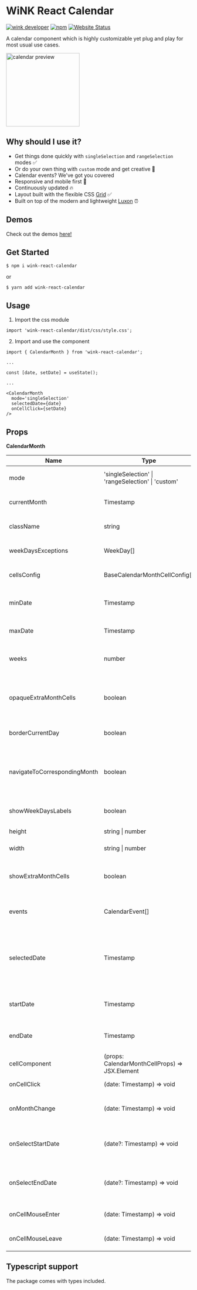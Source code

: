 # WiNK React Calendar

[![wink developer](https://badgen.net/badge/WiNK/Developer/ff5a3a)](https://wink.by)
[![npm](https://img.shields.io/npm/v/wink-react-calendar)](https://www.npmjs.com/package/wink-react-calendar)
[![Website Status](https://img.shields.io/website?url=https%3A%2F%2Fwinkgroup.github.io%2Fwink-react-calendar%2F)](https://winkgroup.github.io/wink-react-calendar/)

A calendar component which is highly customizable yet plug and play for most usual use cases.

[<img alt="calendar preview" src="https://winkgroup.github.io/wink-react-calendar/calendar_month_preview.png" height="200px"/>](https://winkgroup.github.io/wink-react-calendar/)

## Why should I use it?

- Get things done quickly with `singleSelection` and `rangeSelection` modes ✅
- Or do your own thing with `custom` mode and get creative 🎨
- Calendar events? We've got you covered 
- Responsive and mobile first 📱
- Continuously updated 🔥
- Layout built with the flexible CSS [Grid](https://developer.mozilla.org/en-US/docs/Web/CSS/CSS_Grid_Layout) ✅
- Built on top of the modern and lightweight [Luxon](https://moment.github.io/luxon/#/) ⏰

## Demos

Check out the demos [here!](https://winkgroup.github.io/wink-react-calendar/)

## Get Started

```
$ npm i wink-react-calendar
```
or
```
$ yarn add wink-react-calendar
```

## Usage

1. Import the css module
```
import 'wink-react-calendar/dist/css/style.css';
```

2. Import and use the component
```
import { CalendarMonth } from 'wink-react-calendar';

...

const [date, setDate] = useState();

...

<CalendarMonth
  mode='singleSelection'
  selectedDate={date}
  onCellClick={setDate}
/>
```
## Props

<b>CalendarMonth</b>

| Name | Type | Default | Description
| --- | --- | --- | --- |
| mode | 'singleSelection' \| 'rangeSelection' \| 'custom' | undefined | Define the mode of the calendar
| currentMonth | Timestamp | Current month | Current month visualized on the calendar |
| className | string | undefined | Custom class for the outer container |
| weekDaysExceptions | WeekDay[] | [] | Weekdays to exclude from being rendered |
| cellsConfig | BaseCalendarMonthCellConfig[] | [] | Custom config for any cell based on date |
| minDate | Timestamp | undefined | Disable any cell which date is before this param |
| maxDate | Timestamp | undefined | Disable any cell which date is after this param |
| weeks | number | 6 | Number of weeks to be rendered at the same time |
| opaqueExtraMonthCells | boolean | true | Render cells which date doesn't belong to current month with a opaque style |
| borderCurrentDay | boolean | true | Render current day with a bordered style |
| navigateToCorrespondingMonth | boolean | true | Navigate to the corresponding month of a cell which date doesn't belong to current month | 
| showWeekDaysLabels | boolean | true | Show weekdays labels on top |
| height | string \| number | '100%' | Height of the calendar |
| width | string \| number | '100%' | Width of the calendar |
| showExtraMonthCells | boolean | true | Render or not cells which date doesn't belong to current month |
| events | CalendarEvent[] | [] | Events to be shown inside of the calendar cells |
| selectedDate | Timestamp | undefined | (singleSelection mode only) The current selected day which by default is shown with an active style |
| startDate | Timestamp | undefined | (rangeSelection mode only) Starting date of the range |
| endDate | Timestamp | undefined | (rangeSelection mode only) Ending date of the range |
| cellComponent | (props: CalendarMonthCellProps) => JSX.Element | CalendarMonthCell | Component for the cell of a day |
| onCellClick | (date: Timestamp) => void | undefined | Triggered when a cell is clicked |
| onMonthChange | (date: Timestamp) => void | undefined | Triggered when the current month is changed |
| onSelectStartDate | (date?: Timestamp) => void | undefined | (rangeSelection mode only) Triggered when first date is selected |
| onSelectEndDate | (date?: Timestamp) => void | undefined | (rangeSelection mode only) Triggered when second date is selected |
| onCellMouseEnter | (date: Timestamp) => void | undefined | Triggered when a cell is hovered |
| onCellMouseLeave | (date: Timestamp) => void | undefined | Triggered when a cell is no longer hovered |

## Typescript support

The package comes with types included.

